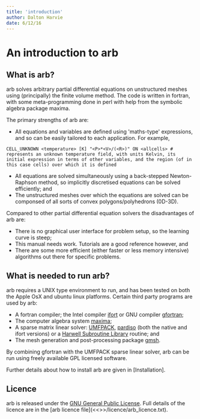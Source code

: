 ```yaml
---
title: 'introduction'
author: Dalton Harvie
date: 6/12/16
---
```


# An introduction to arb

## What is arb?

arb solves arbitrary partial differential equations on unstructured meshes using (principally) the finite volume method.  The code is written in fortran, with some meta-programming done in perl with help from the symbolic algebra package maxima.

The primary strengths of arb are:

* All equations and variables are defined using 'maths-type' expressions, and so can be easily tailored to each application.  For example,
```arb
CELL_UNKNOWN <temperature> [K] "<P>*<V>/(<R>)" ON <allcells> # represents an unknown temperature field, with units Kelvin, its initial expression in terms of other variables, and the region (of in this case cells) over which it is defined
```
* All equations are solved simultaneously using a back-stepped Newton-Raphson method, so implicitly discretised equations can be solved efficiently; and
* The unstructured meshes over which the equations are solved can be componsed of all sorts of convex polygons/polyhedrons (0D-3D).

Compared to other partial differential equation solvers the disadvantages of arb are:

* There is no graphical user interface for problem setup, so the learning curve is steep;
* This manual needs work.  Tutorials are a good reference however, and
* There are some more efficient (either faster or less memory intensive) algorithms out there for specific problems.

## What is needed to run arb?

arb requires a UNIX type environment to run, and has been tested on both the Apple OsX and ubuntu linux platforms. Certain third party programs are used by arb:

-   A fortran compiler; the Intel compiler
    [ifort](http://software.intel.com/en-us/intel-compilers/ "intel-compilers")
    or GNU compiler [gfortran](http://gcc.gnu.org/wiki/GFortran);
-   The computer algebra system
    [maxima](http://maxima.sourceforge.net/ "Computer algebra system");
-   A sparse matrix linear solver:
    [UMFPACK](http://www.cise.ufl.edu/research/sparse/umfpack/),
    [pardiso](http://www.pardiso-project.org/) (both the native and
    ifort versions) or a [Harwell Subroutine
    Library](http://www.hsl.rl.ac.uk/) routine; and
-   The mesh generation and post-processing package
    [gmsh](http://geuz.org/gmsh/).

By combining gfortran with the UMFPACK sparse linear solver, arb can be
run using freely available GPL licensed software.

Further details about how to install arb are given in [Installation].

## Licence

arb is released under the [GNU General Public License](http://www.gnu.org/licenses/gpl.html).  Full details of the licence are in the [arb licence file](<<<arbroot>>>/licence/arb_licence.txt).
